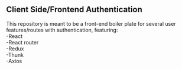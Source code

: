 ## Client Side/Frontend Authentication
This repository is meant to be a front-end boiler plate for several user features/routes with authentication, featuring:
</br>
-React </br>
-React router </br>
-Redux </br>
-Thunk </br>
-Axios
